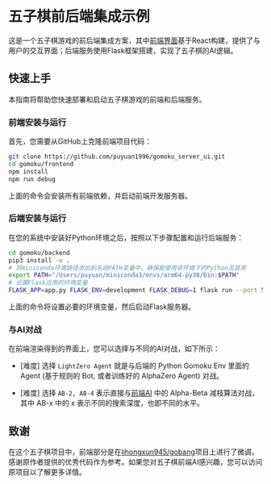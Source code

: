 # 五子棋前后端集成示例

这是一个五子棋游戏的前后端集成方案，其中[前端界面](https://github.com/lihongxun945/gobang)基于React构建，提供了与用户的交互界面；后端服务使用Flask框架搭建，实现了五子棋的AI逻辑。

## 快速上手

本指南将帮助您快速部署和启动五子棋游戏的前端和后端服务。

### 前端安装与运行

首先，您需要从GitHub上克隆前端项目代码：

```bash
git clone https://github.com/puyuan1996/gomoku_server_ui.git
cd gomoku/frontend
npm install
npm run debug
```

上面的命令会安装所有前端依赖，并启动前端开发服务器。

### 后端安装与运行

在您的系统中安装好Python环境之后，按照以下步骤配置和运行后端服务：

```bash
cd gomoku/backend
pip3 install -e .
# 将miniconda环境路径添加到系统PATH变量中，确保能使用该环境下的Python及其库
export PATH="/Users/puyuan/miniconda3/envs/arm64-py38/bin:$PATH"
# 设置Flask应用的环境变量
FLASK_APP=app.py FLASK_ENV=development FLASK_DEBUG=1 flask run --port 5001
```

上面的命令将设置必要的环境变量，然后启动Flask服务器。

### 与AI对战

在前端渲染得到的界面上，您可以选择与不同的AI对战，如下所示：

- [难度] 选择 `LightZero Agent` 就是与后端的 Python Gomoku Env 里面的 Agent (基于规则的 Bot, 或者训练好的 AlphaZero Agent) 对战。

- [难度] 选择 `AB-2, AB-4` 表示直接与[前端AI](https://github.com/lihongxun945/gobang) 中的 Alpha-Beta 减枝算法对战，其中 AB-x 中的 x 表示不同的搜索深度，也即不同的水平。

## 致谢

在这个五子棋项目中，前端部分是在[lihongxun945/gobang](https://github.com/lihongxun945/gobang)项目上进行了微调，感谢原作者提供的优秀代码作为参考。如果您对五子棋前端AI感兴趣，您可以访问原项目以了解更多详情。